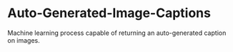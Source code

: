 # Auto-Generated-Image-Captions
Machine learning process capable of returning an auto-generated caption on images.
